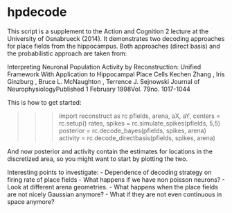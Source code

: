 hpdecode
========

This script is a supplement to the Action and Cognition 2 lecture at the
University of Osnabrueck (2014). It demonstrates two decoding approaches
for place fields from the hippocampus. Both approaches (direct basis) and
the probabilistic approach are taken from:

Interpreting Neuronal Population Activity by Reconstruction: Unified Framework 
With Application to Hippocampal Place Cells
Kechen Zhang , Iris Ginzburg , Bruce L. McNaughton , Terrence J. Sejnowski
Journal of NeurophysiologyPublished 1 February 1998Vol. 79no. 1017-1044


This is how to get started:

>>> import reconstruct as rc
>>> pfields, arena, aX, aY, centers = rc.setup()
>>> rates, spikes = rc.simulate_spikes(pfields, 5,5)
>>> posterior = rc.decode_bayes(pfields, spikes, arena)
>>> activity = rc.decode_directbasis(pfields, spikes, arena)

And now posterior and activity contain the estimates for locations in the
discretized area, so you might want to start by plotting the two.


Interesting points to investigate:
    - Dependence of decoding strategy on firing rate of place fields
    - What happens if we have non poisson neurons?
    - Look at different arena geometries.
    - What happens when the place fields are not nicely Gaussian anymore?
    - What if they are not even continuous in space anymore?

